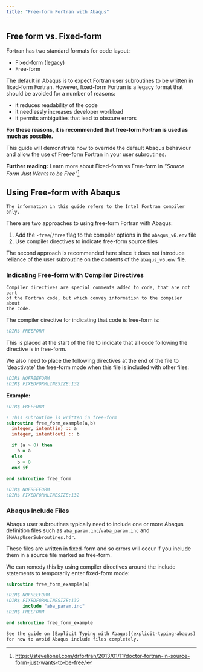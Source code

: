 ```yaml
---
title: "Free-form Fortran with Abaqus"
---
```


## Free form vs. Fixed-form

Fortran has two standard formats for code layout:

- Fixed-form (legacy)
- Free-form

The default in Abaqus is to expect Fortran user subroutines to be written
in fixed-form Fortran.
However, fixed-form Fortran is a legacy format that should be avoided
for a number of reasons:

- it reduces readability of the code
- it needlessly increases developer workload
- it permits ambiguities that lead to obscure errors

__For these reasons, it is recommended that free-form Fortran is used
as much as possible.__

This guide will demonstrate how to override the default Abaqus behaviour
and allow the use of Free-form Fortran in your user subroutines.

__Further reading:__ Learn more about Fixed-form vs Free-form in
*"Source Form Just Wants to be Free"*[^dr_fortran_freeform]

## Using Free-form with Abaqus

```{caution}
The information in this guide refers to the Intel Fortran compiler only.
```

There are two approaches to using free-form Fortran with Abaqus:

1. Add the `-free`/`/free` flag to the compiler options in the `abaqus_v6.env` file
2. Use compiler directives to indicate free-form source files

The second approach is recommended here since it does not introduce reliance
of the user subroutine on the contents of the `abaqus_v6.env` file.


### Indicating Free-form with Compiler Directives

```{note}
Compiler directives are special comments added to code, that are not part
of the Fortran code, but which convey information to the compiler about
the code.
```

The compiler directive for indicating that code is free-form is:

```fortran
!DIR$ FREEFORM
```

This is placed at the start of the file to indicate that all code following
the directive is in free-form.

We also need to place the following directives at the end of the file to
'deactivate' the free-form mode when this file is included with other files:

```fortran
!DIR$ NOFREEFORM
!DIR$ FIXEDFORMLINESIZE:132
```

__Example:__

```fortran
!DIR$ FREEFORM

! This subroutine is written in free-form
subroutine free_form_example(a,b)
  integer, intent(in) :: a
  integer, intent(out) :: b

  if (a > 0) then
    b = a
  else
    b = 0
  end if

end subroutine free_form

!DIR$ NOFREEFORM
!DIR$ FIXEDFORMLINESIZE:132
```


### Abaqus Include Files

Abaqus user subroutines typically need to include one or more Abaqus definition
files such as `aba_param.inc`/`vaba_param.inc` and `SMAAspUserSubroutines.hdr`.

These files are written in fixed-form and so errors will occur if you include
them in a source file marked as free-form.

We can remedy this by using compiler directives around the include statements
to temporarily enter fixed-form mode:

```fortran
subroutine free_form_example(a)

!DIR$ NOFREEFORM
!DIR$ FIXEDFORMLINESIZE:132
      include "aba_param.inc"
!DIR$ FREEFORM

end subroutine free_form_example
```

```{seealso}
See the guide on [Explicit Typing with Abaqus](explicit-typing-abaqus)
for how to avoid Abaqus include files completely.
```


[^dr_fortran_freeform]: <https://stevelionel.com/drfortran/2013/01/11/doctor-fortran-in-source-form-just-wants-to-be-free/>